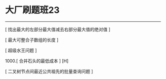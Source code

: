 # 大厂刷题班23

---

[ 找出最大的左部分最大值减去右部分最大值的绝对值 ]

[ 最大可整合子数组的长度 ]

[ 超级水王问题 ]

1000.[ 合并石头的最低成本 ]  [H]  

[ 二叉树节点间最近公共祖先的批量查询问题 ]


